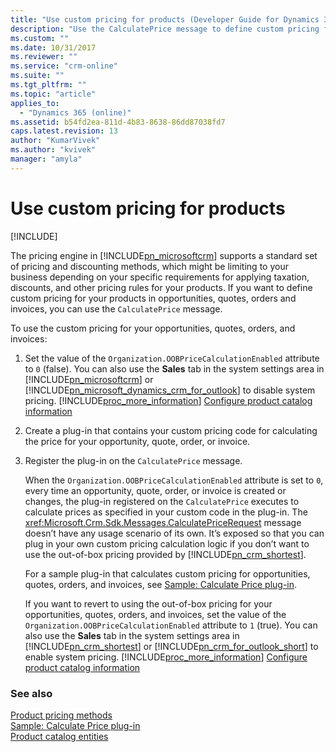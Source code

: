```yaml
---
title: "Use custom pricing for products (Developer Guide for Dynamics 365 Customer Engagement) | MicrosoftDocs"
description: "Use the CalculatePrice message to define custom pricing for products in opportunities, quotes, orders and invoices."
ms.custom: ""
ms.date: 10/31/2017
ms.reviewer: ""
ms.service: "crm-online"
ms.suite: ""
ms.tgt_pltfrm: ""
ms.topic: "article"
applies_to: 
  - "Dynamics 365 (online)"
ms.assetid: b54fd2ea-811d-4b83-8638-86dd87038fd7
caps.latest.revision: 13
author: "KumarVivek"
ms.author: "kvivek"
manager: "amyla"
---
```

# Use custom pricing for products

[!INCLUDE[](../includes/cc_applies_to_update_9_0_0.md)]

The pricing engine in [!INCLUDE[pn_microsoftcrm](../includes/pn-microsoftcrm.md)] supports a standard set of pricing and discounting methods, which might be limiting to your business depending on your specific requirements for applying taxation, discounts, and other pricing rules for your products. If you want to define custom pricing for your products in opportunities, quotes, orders and invoices, you can use the `CalculatePrice` message.  
  
 To use the custom pricing for your opportunities, quotes, orders, and invoices:  
  
1. Set the value of the `Organization.OOBPriceCalculationEnabled` attribute to `0` (false). You can also use the **Sales** tab in the system settings area in [!INCLUDE[pn_microsoftcrm](../includes/pn-microsoftcrm.md)] or [!INCLUDE[pn_microsoft_dynamics_crm_for_outlook](../includes/pn-microsoft-dynamics-crm-for-outlook.md)] to disable system pricing. [!INCLUDE[proc_more_information](../includes/proc-more-information.md)] [Configure product catalog information](http://go.microsoft.com/fwlink/p/?LinkId=512492)  
  
2. Create a plug-in that contains your custom pricing code for calculating the price for your opportunity, quote, order, or invoice.  
  
3. Register the plug-in on the `CalculatePrice` message.  
  
   When the `Organization.OOBPriceCalculationEnabled` attribute is set to `0`, every time an opportunity, quote, order, or invoice is created or changes, the plug-in registered on the `CalculatePrice` executes to calculate prices as specified in your custom code in the plug-in. The <xref:Microsoft.Crm.Sdk.Messages.CalculatePriceRequest> message doesn’t have any usage scenario of its own. It’s exposed so that you can plug in your own custom pricing calculation logic if you don’t want to use the out-of-box pricing provided by [!INCLUDE[pn_crm_shortest](../includes/pn-crm-shortest.md)].  
  
   For a sample plug-in that calculates custom pricing for opportunities, quotes, orders, and invoices, see [Sample: Calculate Price plug-in](sample-calculate-price-plugin.md).  
  
   If you want to revert to using the out-of-box pricing for your opportunities, quotes, orders, and invoices, set the value of the `Organization.OOBPriceCalculationEnabled` attribute to `1` (true). You can also use the **Sales** tab in the system settings area in [!INCLUDE[pn_crm_shortest](../includes/pn-crm-shortest.md)] or [!INCLUDE[pn_crm_for_outlook_short](../includes/pn-crm-for-outlook-short.md)] to enable system pricing. [!INCLUDE[proc_more_information](../includes/proc-more-information.md)] [Configure product catalog information](http://go.microsoft.com/fwlink/p/?LinkId=512492)  
  
### See also  
 [Product pricing methods](product-pricing-methods.md)   
 [Sample: Calculate Price plug-in](sample-calculate-price-plugin.md)   
 [Product catalog entities](product-catalog-entities.md)

